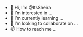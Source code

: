 - 👋 Hi, I’m @ItsSheira
- 👀 I’m interested in ...
- 🌱 I’m currently learning ...
- 💞️ I’m looking to collaborate on ...
- 📫 How to reach me ...

<!---
ItsSheira/ItsSheira is a ✨ special ✨ repository because its `README.md` (this file) appears on your GitHub profile.
You can click the Preview link to take a look at your changes.
--->
